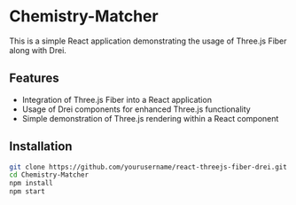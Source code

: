 # Chemistry-Matcher
This is a simple React application demonstrating the usage of Three.js Fiber along with Drei.

## Features

- Integration of Three.js Fiber into a React application
- Usage of Drei components for enhanced Three.js functionality
- Simple demonstration of Three.js rendering within a React component

## Installation

```bash
git clone https://github.com/yourusername/react-threejs-fiber-drei.git
cd Chemistry-Matcher
npm install
npm start
